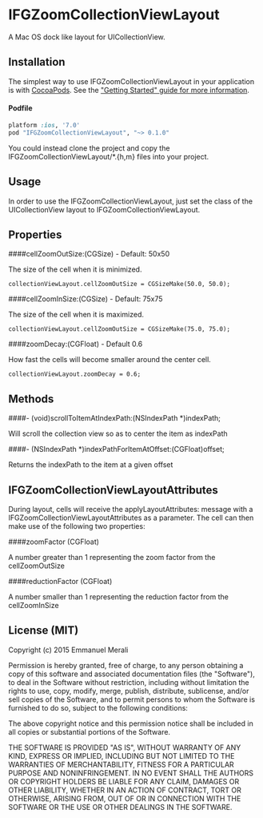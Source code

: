 IFGZoomCollectionViewLayout
================

A Mac OS dock like layout for UICollectionView.

Installation
------------

The simplest way to use IFGZoomCollectionViewLayout in your application is with [CocoaPods](http://cocoapods.org). See the ["Getting Started" guide for more information](http://guides.cocoapods.org/using/using-cocoapods.html).

#### Podfile

```ruby
platform :ios, '7.0'
pod "IFGZoomCollectionViewLayout", "~> 0.1.0"
```

You could instead clone the project and copy the IFGZoomCollectionViewLayout/*.{h,m} files into your project.

Usage
--------------

In order to use the IFGZoomCollectionViewLayout, just set the class of the UICollectionView layout to IFGZoomCollectionViewLayout.

Properties
-------

####cellZoomOutSize:(CGSize) - Default: 50x50

The size of the cell when it is minimized.

```objc
collectionViewLayout.cellZoomOutSize = CGSizeMake(50.0, 50.0);
```

####cellZoomInSize:(CGSize) - Default: 75x75

The size of the cell when it is maximized.

```objc
collectionViewLayout.cellZoomOutSize = CGSizeMake(75.0, 75.0);
```

####zoomDecay:(CGFloat) - Default 0.6

How fast the cells will become smaller around the center cell.

```objc
collectionViewLayout.zoomDecay = 0.6;
```

Methods
-------

####- (void)scrollToItemAtIndexPath:(NSIndexPath *)indexPath;

Will scroll the collection view so as to center the item as indexPath

####- (NSIndexPath *)indexPathForItemAtOffset:(CGFloat)offset;

Returns the indexPath to the item at a given offset

IFGZoomCollectionViewLayoutAttributes
-------------

During layout, cells will receive the applyLayoutAttributes: message with a IFGZoomCollectionViewLayoutAttributes as a parameter.
The cell can then make use of the following two properties:

####zoomFactor (CGFloat)

A number greater than 1 representing the zoom factor from the cellZoomOutSize

####reductionFactor (CGFloat)

A number smaller than 1 representing the reduction factor from the cellZoomInSize


License (MIT)
-------------

Copyright (c) 2015 Emmanuel Merali

Permission is hereby granted, free of charge, to any person obtaining a copy of this software and associated documentation files (the "Software"), to deal in the Software without restriction, including without limitation the rights to use, copy, modify, merge, publish, distribute, sublicense, and/or sell copies of the Software, and to permit persons to whom the Software is furnished to do so, subject to the following conditions:

The above copyright notice and this permission notice shall be included in all copies or substantial portions of the Software.

THE SOFTWARE IS PROVIDED "AS IS", WITHOUT WARRANTY OF ANY KIND, EXPRESS OR IMPLIED, INCLUDING BUT NOT LIMITED TO THE WARRANTIES OF MERCHANTABILITY, FITNESS FOR A PARTICULAR PURPOSE AND NONINFRINGEMENT. IN NO EVENT SHALL THE AUTHORS OR COPYRIGHT HOLDERS BE LIABLE FOR ANY CLAIM, DAMAGES OR OTHER LIABILITY, WHETHER IN AN ACTION OF CONTRACT, TORT OR OTHERWISE, ARISING FROM, OUT OF OR IN CONNECTION WITH THE SOFTWARE OR THE USE OR OTHER DEALINGS IN THE SOFTWARE.

